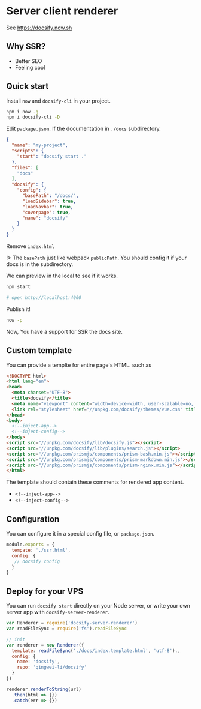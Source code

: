# Server client renderer

See https://docsify.now.sh

## Why SSR?
- Better SEO
- Feeling cool

## Quick start

Install `now` and `docsify-cli` in your project.

```bash
npm i now -g
npm i docsify-cli -D
```

Edit `package.json`. If the documentation in `./docs` subdirectory.

```json
{
  "name": "my-project",
  "scripts": {
    "start": "docsify start ."
  },
  "files": [
    "docs"
  ],
  "docsify": {
    "config": {
      "basePath": "/docs/",
      "loadSidebar": true,
      "loadNavbar": true,
      "coverpage": true,
      "name": "docsify"
    }
  }
}
```

Remove `index.html`

!> The `basePath` just like webpack `publicPath`. You should config it if your docs is in the subdirectory.

We can preview in the local to see if it works.

```bash
npm start

# open http://localhost:4000
```

Publish it!

```bash
now -p
```

Now, You have a support for SSR the docs site.

## Custom template

You can provide a templte for entire page's HTML. such as

```html
<!DOCTYPE html>
<html lang="en">
<head>
  <meta charset="UTF-8">
  <title>docsify</title>
  <meta name="viewport" content="width=device-width, user-scalable=no, initial-scale=1.0, maximum-scale=1.0, minimum-scale=1.0">
  <link rel="stylesheet" href="//unpkg.com/docsify/themes/vue.css" title="vue">
</head>
<body>
  <!--inject-app-->
  <!--inject-config-->
</body>
<script src="//unpkg.com/docsify/lib/docsify.js"></script>
<script src="//unpkg.com/docsify/lib/plugins/search.js"></script>
<script src="//unpkg.com/prismjs/components/prism-bash.min.js"></script>
<script src="//unpkg.com/prismjs/components/prism-markdown.min.js"></script>
<script src="//unpkg.com/prismjs/components/prism-nginx.min.js"></script>
</html>
```

The template should contain these comments for rendered app content.
 - `<!--inject-app-->`
 - `<!--inject-config-->`

## Configuration

You can configure it in a special config file, or `package.json`.

```js
module.exports = {
  tempate: './ssr.html',
  config: {
   // docsify config
  }
}
```

## Deploy for your VPS

You can run `docsify start` directly on your Node server, or write your own server app with `docsify-server-renderer`.

```js
var Renderer = require('docsify-server-renderer')
var readFileSync = require('fs').readFileSync

// init
var renderer = new Renderer({
  template: readFileSync('./docs/index.template.html', 'utf-8').,
  config: {
    name: 'docsify',
    repo: 'qingwei-li/docsify'
  }
})

renderer.renderToString(url)
  .then(html => {})
  .catch(err => {})
```
